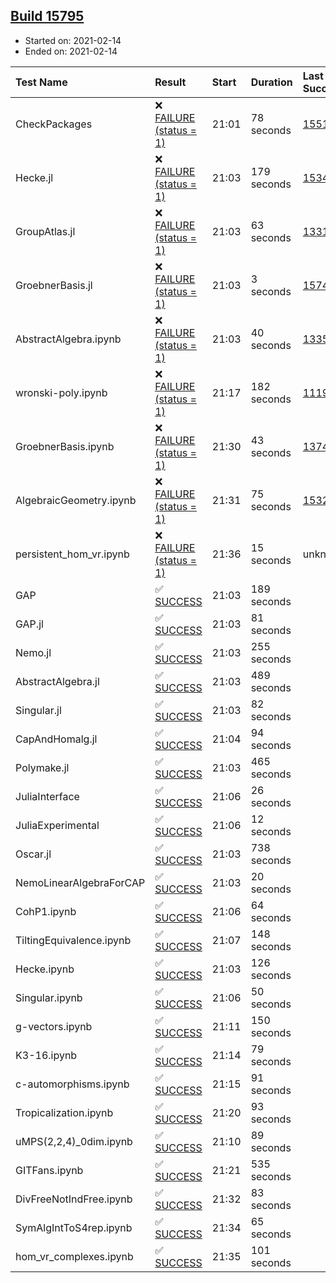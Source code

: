 ## [Build 15795](https://oscarci.mathematik.uni-kl.de/job/oscar/15795/)

* Started on: 2021-02-14
* Ended on: 2021-02-14

| Test Name    | Result | Start | Duration | Last Success | First Failure |
|:-------------|:-------|:------|:---------|:-------------|:--------------|
| CheckPackages | ❌ [FAILURE (status = 1)](https://oscarci.mathematik.uni-kl.de/job/oscar/15795/artifact/logs/build-15795/CheckPackages.log) | 21:01 | 78 seconds | [15514](https://oscarci.mathematik.uni-kl.de/job/oscar/15514/) | [15515](https://oscarci.mathematik.uni-kl.de/job/oscar/15515/) |
| Hecke.jl | ❌ [FAILURE (status = 1)](https://oscarci.mathematik.uni-kl.de/job/oscar/15795/artifact/logs/build-15795/Hecke.jl.log) | 21:03 | 179 seconds | [15344](https://oscarci.mathematik.uni-kl.de/job/oscar/15344/) | [15348](https://oscarci.mathematik.uni-kl.de/job/oscar/15348/) |
| GroupAtlas.jl | ❌ [FAILURE (status = 1)](https://oscarci.mathematik.uni-kl.de/job/oscar/15795/artifact/logs/build-15795/GroupAtlas.jl.log) | 21:03 | 63 seconds | [13311](https://oscarci.mathematik.uni-kl.de/job/oscar/13311/) | [13312](https://oscarci.mathematik.uni-kl.de/job/oscar/13312/) |
| GroebnerBasis.jl | ❌ [FAILURE (status = 1)](https://oscarci.mathematik.uni-kl.de/job/oscar/15795/artifact/logs/build-15795/GroebnerBasis.jl.log) | 21:03 | 3 seconds | [15745](https://oscarci.mathematik.uni-kl.de/job/oscar/15745/) | [15746](https://oscarci.mathematik.uni-kl.de/job/oscar/15746/) |
| AbstractAlgebra.ipynb | ❌ [FAILURE (status = 1)](https://oscarci.mathematik.uni-kl.de/job/oscar/15795/artifact/logs/build-15795/AbstractAlgebra.ipynb.log) | 21:03 | 40 seconds | [13355](https://oscarci.mathematik.uni-kl.de/job/oscar/13355/) | [13356](https://oscarci.mathematik.uni-kl.de/job/oscar/13356/) |
| wronski-poly.ipynb | ❌ [FAILURE (status = 1)](https://oscarci.mathematik.uni-kl.de/job/oscar/15795/artifact/logs/build-15795/wronski-poly.ipynb.log) | 21:17 | 182 seconds | [11192](https://oscarci.mathematik.uni-kl.de/job/oscar/11192/) | [11193](https://oscarci.mathematik.uni-kl.de/job/oscar/11193/) |
| GroebnerBasis.ipynb | ❌ [FAILURE (status = 1)](https://oscarci.mathematik.uni-kl.de/job/oscar/15795/artifact/logs/build-15795/GroebnerBasis.ipynb.log) | 21:30 | 43 seconds | [13748](https://oscarci.mathematik.uni-kl.de/job/oscar/13748/) | [13749](https://oscarci.mathematik.uni-kl.de/job/oscar/13749/) |
| AlgebraicGeometry.ipynb | ❌ [FAILURE (status = 1)](https://oscarci.mathematik.uni-kl.de/job/oscar/15795/artifact/logs/build-15795/AlgebraicGeometry.ipynb.log) | 21:31 | 75 seconds | [15322](https://oscarci.mathematik.uni-kl.de/job/oscar/15322/) | [15323](https://oscarci.mathematik.uni-kl.de/job/oscar/15323/) |
| persistent_hom_vr.ipynb | ❌ [FAILURE (status = 1)](https://oscarci.mathematik.uni-kl.de/job/oscar/15795/artifact/logs/build-15795/persistent_hom_vr.ipynb.log) | 21:36 | 15 seconds | unknown | unknown |
| GAP | ✅ [SUCCESS](https://oscarci.mathematik.uni-kl.de/job/oscar/15795/artifact/logs/build-15795/GAP.log) | 21:03 | 189 seconds |  |  |
| GAP.jl | ✅ [SUCCESS](https://oscarci.mathematik.uni-kl.de/job/oscar/15795/artifact/logs/build-15795/GAP.jl.log) | 21:03 | 81 seconds |  |  |
| Nemo.jl | ✅ [SUCCESS](https://oscarci.mathematik.uni-kl.de/job/oscar/15795/artifact/logs/build-15795/Nemo.jl.log) | 21:03 | 255 seconds |  |  |
| AbstractAlgebra.jl | ✅ [SUCCESS](https://oscarci.mathematik.uni-kl.de/job/oscar/15795/artifact/logs/build-15795/AbstractAlgebra.jl.log) | 21:03 | 489 seconds |  |  |
| Singular.jl | ✅ [SUCCESS](https://oscarci.mathematik.uni-kl.de/job/oscar/15795/artifact/logs/build-15795/Singular.jl.log) | 21:03 | 82 seconds |  |  |
| CapAndHomalg.jl | ✅ [SUCCESS](https://oscarci.mathematik.uni-kl.de/job/oscar/15795/artifact/logs/build-15795/CapAndHomalg.jl.log) | 21:04 | 94 seconds |  |  |
| Polymake.jl | ✅ [SUCCESS](https://oscarci.mathematik.uni-kl.de/job/oscar/15795/artifact/logs/build-15795/Polymake.jl.log) | 21:03 | 465 seconds |  |  |
| JuliaInterface | ✅ [SUCCESS](https://oscarci.mathematik.uni-kl.de/job/oscar/15795/artifact/logs/build-15795/JuliaInterface.log) | 21:06 | 26 seconds |  |  |
| JuliaExperimental | ✅ [SUCCESS](https://oscarci.mathematik.uni-kl.de/job/oscar/15795/artifact/logs/build-15795/JuliaExperimental.log) | 21:06 | 12 seconds |  |  |
| Oscar.jl | ✅ [SUCCESS](https://oscarci.mathematik.uni-kl.de/job/oscar/15795/artifact/logs/build-15795/Oscar.jl.log) | 21:03 | 738 seconds |  |  |
| NemoLinearAlgebraForCAP | ✅ [SUCCESS](https://oscarci.mathematik.uni-kl.de/job/oscar/15795/artifact/logs/build-15795/NemoLinearAlgebraForCAP.log) | 21:03 | 20 seconds |  |  |
| CohP1.ipynb | ✅ [SUCCESS](https://oscarci.mathematik.uni-kl.de/job/oscar/15795/artifact/logs/build-15795/CohP1.ipynb.log) | 21:06 | 64 seconds |  |  |
| TiltingEquivalence.ipynb | ✅ [SUCCESS](https://oscarci.mathematik.uni-kl.de/job/oscar/15795/artifact/logs/build-15795/TiltingEquivalence.ipynb.log) | 21:07 | 148 seconds |  |  |
| Hecke.ipynb | ✅ [SUCCESS](https://oscarci.mathematik.uni-kl.de/job/oscar/15795/artifact/logs/build-15795/Hecke.ipynb.log) | 21:03 | 126 seconds |  |  |
| Singular.ipynb | ✅ [SUCCESS](https://oscarci.mathematik.uni-kl.de/job/oscar/15795/artifact/logs/build-15795/Singular.ipynb.log) | 21:06 | 50 seconds |  |  |
| g-vectors.ipynb | ✅ [SUCCESS](https://oscarci.mathematik.uni-kl.de/job/oscar/15795/artifact/logs/build-15795/g-vectors.ipynb.log) | 21:11 | 150 seconds |  |  |
| K3-16.ipynb | ✅ [SUCCESS](https://oscarci.mathematik.uni-kl.de/job/oscar/15795/artifact/logs/build-15795/K3-16.ipynb.log) | 21:14 | 79 seconds |  |  |
| c-automorphisms.ipynb | ✅ [SUCCESS](https://oscarci.mathematik.uni-kl.de/job/oscar/15795/artifact/logs/build-15795/c-automorphisms.ipynb.log) | 21:15 | 91 seconds |  |  |
| Tropicalization.ipynb | ✅ [SUCCESS](https://oscarci.mathematik.uni-kl.de/job/oscar/15795/artifact/logs/build-15795/Tropicalization.ipynb.log) | 21:20 | 93 seconds |  |  |
| uMPS(2,2,4)_0dim.ipynb | ✅ [SUCCESS](https://oscarci.mathematik.uni-kl.de/job/oscar/15795/artifact/logs/build-15795/uMPS-2-2-4-_0dim.ipynb.log) | 21:10 | 89 seconds |  |  |
| GITFans.ipynb | ✅ [SUCCESS](https://oscarci.mathematik.uni-kl.de/job/oscar/15795/artifact/logs/build-15795/GITFans.ipynb.log) | 21:21 | 535 seconds |  |  |
| DivFreeNotIndFree.ipynb | ✅ [SUCCESS](https://oscarci.mathematik.uni-kl.de/job/oscar/15795/artifact/logs/build-15795/DivFreeNotIndFree.ipynb.log) | 21:32 | 83 seconds |  |  |
| SymAlgIntToS4rep.ipynb | ✅ [SUCCESS](https://oscarci.mathematik.uni-kl.de/job/oscar/15795/artifact/logs/build-15795/SymAlgIntToS4rep.ipynb.log) | 21:34 | 65 seconds |  |  |
| hom_vr_complexes.ipynb | ✅ [SUCCESS](https://oscarci.mathematik.uni-kl.de/job/oscar/15795/artifact/logs/build-15795/hom_vr_complexes.ipynb.log) | 21:35 | 101 seconds |  |  |
